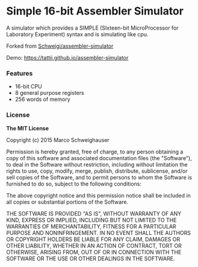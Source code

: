 # Simple 16-bit Assembler Simulator

A simulator which provides a SIMPLE (SIxteen-bit MicroProcessor for Laboratory Experiment) syntax and is simulating  like cpu.

Forked from [Schweigi/assembler-simulator](https://github.com/Schweigi/assembler-simulator)

Demo: https://tattii.github.io/assembler-simulator


### Features
- 16-bit CPU
- 8 general purpose registers
- 256 words of memory





### License
**The MIT License**

Copyright (c) 2015 Marco Schweighauser

Permission is hereby granted, free of charge, to any person obtaining a copy of this software and associated documentation files (the "Software"), to deal in the Software without restriction, including without limitation the rights to use, copy, modify, merge, publish, distribute, sublicense, and/or sell copies of the Software, and to permit persons to whom the Software is furnished to do so, subject to the following conditions:

The above copyright notice and this permission notice shall be included in all copies or substantial portions of the Software.

THE SOFTWARE IS PROVIDED "AS IS", WITHOUT WARRANTY OF ANY KIND, EXPRESS OR IMPLIED, INCLUDING BUT NOT LIMITED TO THE WARRANTIES OF MERCHANTABILITY, FITNESS FOR A PARTICULAR PURPOSE AND NONINFRINGEMENT. IN NO EVENT SHALL THE AUTHORS OR COPYRIGHT HOLDERS BE LIABLE FOR ANY CLAIM, DAMAGES OR OTHER LIABILITY, WHETHER IN AN ACTION OF CONTRACT, TORT OR OTHERWISE, ARISING FROM, OUT OF OR IN CONNECTION WITH THE SOFTWARE OR THE USE OR OTHER DEALINGS IN THE SOFTWARE.
